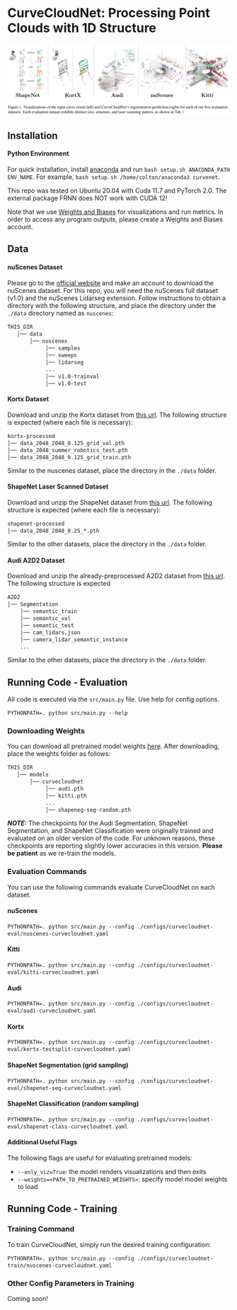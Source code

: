 # CurveCloudNet: Processing Point Clouds with 1D Structure

![CCN Teaser](media/teaser.png)


## Installation

#### Python Environment
For quick installation, install [anaconda](https://www.anaconda.com/) and run `bash setup.sh ANACONDA_PATH ENV_NAME`. For example,
`bash setup.sh /home/colton/anaconda3 curvenet`.

This repo was tested on Ubuntu 20.04 with Cuda 11.7 and PyTorch 2.0. The external package FRNN does NOT work with CUDA 12!

Note that we use [Weights and Biases](https://wandb.ai/) for visualizations and run metrics. In order to access any program outputs, please create a Weights and Biases account.

[//]: # (> **_NOTE:_**  Current state of the code - you will need to modify line 24 of `src/main.py` with your weights and biases)

[//]: # (> account info.)

## Data

#### nuScenes Dataset
Please go to the [official website](https://www.nuscenes.org/nuscenes#download) and make an account to 
download the nuScenes dataset. For this repo, you will need the nuScenes full dataset (v1.0) and the nuScenes 
Lidarseg extension. Follow instructions to obtain a directory with the following structure, and place the directory
under the `./data` directory named as `nuscenes`:

```angular2html
THIS_DIR
   │── data
       │── nuscenes
            │── samples
            │── sweeps
            │── lidarseg
            ...
            │── v1.0-trainval 
            │── v1.0-test
```

#### Kortx Dataset
Download and unzip the Kortx dataset from [this url](https://drive.google.com/file/d/1xLJppnsTtpIXtCf8oYrASzGO5lhOI3Ae/view?usp=drive_link).
The following structure is expected (where each file is necessary):
```angular2html
kortx-processed
│── data_2048_2048_0.125_grid_val.pth
│── data_2048_summer_robotics_test.pth
│── data_2048_2048_0.125_grid_train.pth
```
Similar to the nuscenes dataset, place the directory in the `./data` folder.

#### ShapeNet Laser Scanned Dataset
Download and unzip the ShapeNet dataset from [this url](https://drive.google.com/file/d/1R3y20-eAuf9SAcyZdRizDuf56HgrsQHX/view?usp=drive_link).
The following structure is expected (where each file is necessary):
```angular2html
shapenet-processed
│── data_2048_2048_0.25_*.pth
```
Similar to the other datasets, place the directory in the `./data` folder.


#### Audi A2D2 Dataset
Download and unzip the already-preprocessed A2D2 dataset from [this url](http://download.cs.stanford.edu/orion/curvecloudnet/A2D2_dataset_minimal.zip).
The following structure is expected
```angular2html
A2D2
│── Segmentation
    │── semantic_train
    │── semantic_val
    │── semantic_test
    │── cam_lidars.json
    │── camera_lidar_semantic_instance
    ...
```
Similar to the other datasets, place the directory in the `./data` folder.


## Running Code - Evaluation

All code is executed via the `src/main.py` file. Use help for config options.
```angular2html
PYTHONPATH=. python src/main.py --help
```

### Downloading Weights
You can download all pretrained model weights [here](https://drive.google.com/drive/folders/1zIMjkPuP0AY4jlSfmNELUnQLkWcM1ZC_?usp=sharing).
After downloading, place the weights folder as follows:
```angular2html
THIS_DIR
   │── models
       │── curvecloudnet
            │── audi.pth
            │── kitti.pth
            ...
            │── shapeneg-seg-random.pth
```

**_NOTE:_**  The checkpoints for the Audi Segmentation, ShapeNet Segmentation, and ShapeNet Classification were originally
trained and evaluated on an older version of the code. For unknown reasons, these checkpoints are reporting
slightly lower accuracies in this version. **Please be patient** as we  re-train the models.

### Evaluation Commands
You can use the following commands evaluate CurveCloudNet on each dataset.

#### nuScenes
```angular2html
PYTHONPATH=. python src/main.py --config ./configs/curvecloudnet-eval/nuscenes-curvecloudnet.yaml
```

#### Kitti
```angular2html
PYTHONPATH=. python src/main.py --config ./configs/curvecloudnet-eval/kitti-curvecloudnet.yaml
```

#### Audi
```angular2html
PYTHONPATH=. python src/main.py --config ./configs/curvecloudnet-eval/audi-curvecloudnet.yaml
```

#### Kortx
```angular2html
PYTHONPATH=. python src/main.py --config ./configs/curvecloudnet-eval/kortx-testsplit-curvecloudnet.yaml
```

#### ShapeNet Segmentation (grid sampling)
```angular2html
PYTHONPATH=. python src/main.py --config ./configs/curvecloudnet-eval/shapenet-seg-curvecloudnet.yaml
```

#### ShapeNet Classification (random sampling)
```angular2html
PYTHONPATH=. python src/main.py --config ./configs/curvecloudnet-eval/shapenet-class-curvecloudnet.yaml
```
#### Additional Useful Flags

The following flags are useful for evaluating pretrained models:
 - `--only_viz=True`: the model renders visualizations and then exits
 - `--weights=<PATH_TO_PRETRAINED_WEIGHTS>`: specify model model weights to load



## Running Code - Training

### Training Command

To train CurveCloudNet, simply run the desired training configuration:
```angular2html
PYTHONPATH=. python src/main.py --config ./configs/curvecloudnet-train/nuscenes-curvecloudnet.yaml
```

### Other Config Parameters in Training

Coming soon!


[//]: # (#### Overriding Config File Parameters)

[//]: # (There are A LOT of different parameters for various models. While you can directly edit the `.yaml` config file,)

[//]: # (you can also override parameters by passing in command line arguments. )

[//]: # ()
[//]: # (For nested parameters, use a `.` in between. For instance, to set a laser-scanning pattern on )

[//]: # (KortX to the parallel pattern, pass in `--data_generation.laser_motion=parallel`)

[//]: # ()
[//]: # ()
[//]: # (## Other Useful Parameters)

[//]: # (- `--dataset_source`: Specifies the dataset. One of ['audi', 'nuscenes', 'summer-robotics', 'shapenet-seg']  )

[//]: # (- `--task`: Always put 'segmentation' &#40;unless running ShapeNet classification experiment&#41;)

[//]: # (- `--data_generation`: Necessary set of parameters for Kortx and ShapeNet datasets. Specifies the parameters)

[//]: # (used in simulating laser-scanning of the data.)

[//]: # (- `--audi_yaml_path` / `nuscenes_yaml_path`: Necessary for A2D2 and nuScenes datasets. Path to yaml)

[//]: # (file containing class mappings and other metadata.)
